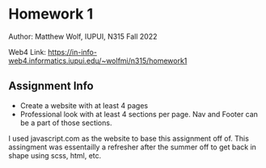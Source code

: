 # Homework 1

Author: Matthew Wolf, IUPUI, N315 Fall 2022

Web4 Link:
https://in-info-web4.informatics.iupui.edu/~wolfmi/n315/homework1

## Assignment Info

- Create a website with at least 4 pages
- Professional look with at least 4 sections per page. Nav and Footer can be a part of those sections.

I used javascript.com as the website to base this assignment off of. This assingment was essentailly a refresher after the summer off to get back in shape using scss, html, etc.
